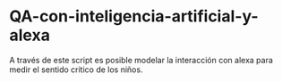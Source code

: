 # QA-con-inteligencia-artificial-y-alexa
A través de este script es posible modelar la interacción con alexa para medir el sentido critico de los niños.
